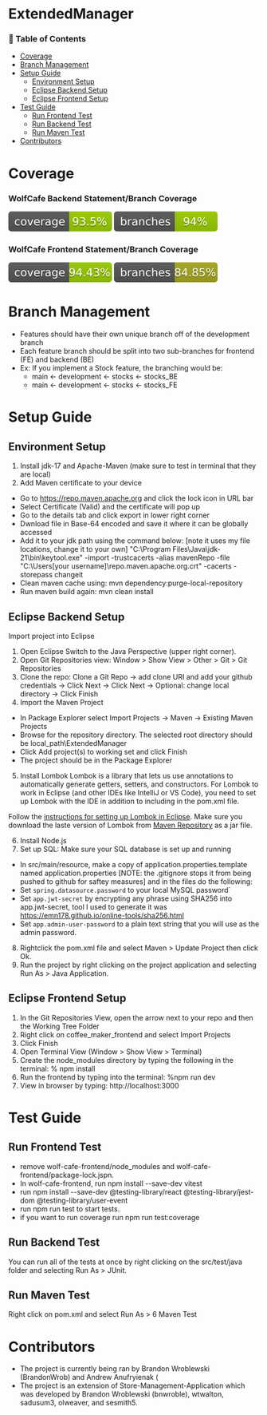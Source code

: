 # ExtendedManager

### 📑 Table of Contents
- [Coverage](#Coverage)
- [Branch Management](#branch-management)
- [Setup Guide](#setup-guide)
  - [Environment Setup](#environment-setup)
  - [Eclipse Backend Setup](#eclipse-backend-setup)
  - [Eclipse Frontend Setup](#eclipse-frontend-setup)
- [Test Guide](#test-guide)
  - [Run Frontend Test](#run-frontend-test)
  - [Run Backend Test](#run-backend-test)
  - [Run Maven Test](#run-maven-test)
- [Contributors](#contributors)

# Coverage

### WolfCafe Backend Statement/Branch Coverage

![Backend Coverage](.github/badges/jacoco-backend.svg)
![Backend Branch Coverage](.github/badges/jacoco-branches.svg)

### WolfCafe Frontend Statement/Branch Coverage

![Frontend Coverage](.github/badges/coverage-frontend.svg)
![Frontend Branch Coverage](.github/badges/frontend-branches.svg)

# Branch Management
- Features should have their own unique branch off of the development branch
- Each feature branch should be split into two sub-branches for frontend (FE) and backend (BE)
- Ex: If you implement a Stock feature, the branching would be:
  - main <- development <- stocks <- stocks_BE
  - main <- development <- stocks <- stocks_FE

# Setup Guide

## Environment Setup
1. Install jdk-17 and Apache-Maven (make sure to test in terminal that they are local)
2. Add Maven certificate to your device
  - Go to https://repo.maven.apache.org and click the lock icon in URL bar
  - Select Certificate (Valid) and the certificate will pop up
  - Go to the details tab and click export in lower right corner
  - Dwnload file in Base-64 encoded and save it where it can be globally accessed
  - Add it to your jdk path using the command below: [note it uses my file locations, change it to your own]
    "C:\Program Files\Java\jdk-21\bin\keytool.exe" -import -trustcacerts -alias mavenRepo -file "C:\Users\[your username]\repo.maven.apache.org.crt" -cacerts -storepass changeit
  - Clean maven cache using: mvn dependency:purge-local-repository
  - Run maven build again: mvn clean install

## Eclipse Backend Setup
Import project into Eclipse
1. Open Eclipse Switch to the Java Perspective (upper right corner).
2. Open Git Repositories view: Window > Show View > Other > Git > Git Repositories
3. Clone the repo: Clone a Git Repo -> add clone URI and add your github credentials -> Click Next -> Click Next -> Optional: change local directory -> Click Finish
4. Import the Maven Project
 - In Package Explorer select Import Projects -> Maven -> Existing Maven Projects
 - Browse for the repository directory. The selected root directory should be local_path\ExtendedManager
 - Click Add project(s) to working set and click Finish
 - The project should be in the Package Explorer
5. Install Lombok
Lombok is a library that lets us use annotations to automatically generate getters, setters, and constructors.  For Lombok to work in Eclipse (and other IDEs like IntelliJ or VS Code), you need to set up Lombok with the IDE in addition to including in the pom.xml file.

Follow the [instructions for setting up Lombok in Eclipse](https://projectlombok.org/setup/eclipse).  Make sure you download the laste version of Lombok from [Maven Repository](https://mvnrepository.com/artifact/org.projectlombok/lombok) as a jar file.

6. Install Node.js
7.  Set up SQL: Make sure your SQL database is set up and running
  * In src/main/resource, make a copy of application.properties.template named application.properties [NOTE: the .gitignore stops it from being pushed to github for saftey measures] and in the files do the following:
  * Set `spring.datasource.password` to your local MySQL password`
  * Set `app.jwt-secret` by encrypting any phrase using SHA256 into app.jwt-secret, tool I used to generate it was https://emn178.github.io/online-tools/sha256.html
  * Set `app.admin-user-password` to a plain text string that you will use as the admin password.

8. Rightclick the pom.xml file and select Maven > Update Project then click Ok.
9. Run the project by right clicking on the project application and selecting Run As > Java Application.

## Eclipse Frontend Setup
1. In the Git Repositories View, open the arrow next to your repo and then the Working Tree Folder
2. Right click on coffee_maker_frontend and select Import Projects
3. Click Finish
4. Open Terminal View (Window > Show View > Terminal)
5. Create the node_modules directory by typing the following in the terminal: % npm install
6. Run the frontend by typing into the terminal: %npm run dev
7. View in browser by typing: http://localhost:3000

# Test Guide

## Run Frontend Test
- remove wolf-cafe-frontend/node_modules and wolf-cafe-frontend/package-lock.jspn.
- In wolf-cafe-frontend, run npm install --save-dev vitest
- run npm install --save-dev @testing-library/react @testing-library/jest-dom @testing-library/user-event
- run npm run test to start tests.
- if you want to run coverage run npm run test:coverage
  
## Run Backend Test
You can run all of the tests at once by right clicking on the src/test/java folder and selecting Run As > JUnit.

## Run Maven Test
Right click on pom.xml and select Run As > 6 Maven Test

# Contributors
- The project is currently being ran by Brandon Wroblewski (BrandonWrob) and Andrew Anufryienak (
- The project is an extension of Store-Management-Application which was developed by Brandon Wroblewski (bnwroble), wtwalton, sadusum3, olweaver, and sesmith5.

